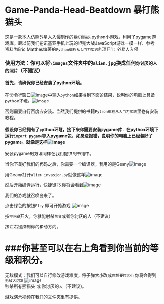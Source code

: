 # Game-Panda-Head-Beatdown 暴打熊猫头
这是一款本人仿照外星人入侵制作的`暴打熊猫头`python小游戏，利用了pygame游戏库。跟以前我们在诺基亚手机上玩的坦克大战JavaScript游戏一模一样。参考资料为Eric Matthes编著的`Python编程从入门刀实践`的项目1：外星人入侵  

### 使用方法：你可以将`\images`文件夹中的`alien.jpg`换成任何`你讨厌的人的照片`（不建议）  

#### 首先，请确保你已经安装了python环境。
在命令行窗口![image](https://github.com/xqmkkd/Game-Panda-Head-Beatdown/assets/143811250/51340a3f-883d-4345-ba8a-b046b3d83743)中输入`python`如果得到下面的结果，说明你的电脑上具备python环境。![image](https://github.com/xqmkkd/Game-Panda-Head-Beatdown/assets/143811250/3a605067-2464-4b8c-9c4b-a1ccf1b739fd)

否则需要自行百度去安装。当然我们提供的书籍`Python编程从入门刀实践`里也有安装教程。 

#### 假设你已经拥有了python环境，接下来你需要安装pygame库，在python环境下运行`import pygame`导入pygame包，如果没报错，说明你的电脑上已经装好了pygame。就像是这样![image](https://github.com/xqmkkd/Game-Panda-Head-Beatdown/assets/143811250/6f8301c1-7de6-4d78-9f97-83e5bb7889cf)  

安装pygame的方法同样在我们提供的书籍中。

当你下载好我们的代码之后，你需要一个编译器，我用的是Geany![image](https://github.com/xqmkkd/Game-Panda-Head-Beatdown/assets/143811250/d639f351-5ea6-413f-99e5-da7dbef6a408)  

用Geany打开`alien_invasion.py`就像这样![image](https://github.com/xqmkkd/Game-Panda-Head-Beatdown/assets/143811250/e3ebc7e1-f924-4a83-ad34-47791de76400)  

然后开始编译运行，快捷键`F5`.你将会看到![image](https://github.com/xqmkkd/Game-Panda-Head-Beatdown/assets/143811250/0e22e23b-5868-48fe-b581-767de57f81e4)  

我们的游戏就召唤出来了。  

点击绿色的按钮`Play` 即可开始游戏  ![image](https://github.com/xqmkkd/Game-Panda-Head-Beatdown/assets/143811250/44b03449-d1d9-47c5-bc39-c393139de598)

按`空格键`开火，你就能射杀`熊猫`或者你讨厌的人（不建议）  

按左右键控制你的移动方向。

###你甚至可以在右上角看到你当前的等级和积分。
============================

无敌模式：我们可以自行修改游戏难度，将子弹大小改成`你想要的大小`
你将会得到`无敌大炮弹` ![image](https://github.com/xqmkkd/Game-Panda-Head-Beatdown/assets/143811250/a9c0c41c-4487-4d71-9141-1ef22ea895ec)  
秒杀所有熊猫头 或 你讨厌的人（不建议）。

游戏演示视频在我们的文件夹里有提供。




